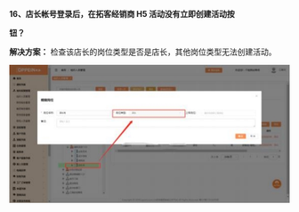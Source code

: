 <a name="bookmark16"></a>**16、店长帐号登录后，在拓客经销商 H5 活动没有立即创建活动按**

**钮？**

**解决方案：**  检查该店长的岗位类型是否是店长，其他岗位类型无法创建活动。


![](Aspose.Words.955081b2-65f6-4309-844b-133ee40a773f.025.jpeg)

